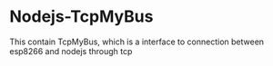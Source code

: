 # Nodejs-TcpMyBus

This contain TcpMyBus, which is a interface to connection between esp8266 and nodejs through tcp
